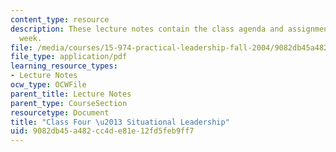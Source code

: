 ```yaml
---
content_type: resource
description: These lecture notes contain the class agenda and assignments for the
  week.
file: /media/courses/15-974-practical-leadership-fall-2004/9082db45a482cc4de81e12fd5feb9ff7_class4.pdf
file_type: application/pdf
learning_resource_types:
- Lecture Notes
ocw_type: OCWFile
parent_title: Lecture Notes
parent_type: CourseSection
resourcetype: Document
title: "Class Four \u2013 Situational Leadership"
uid: 9082db45-a482-cc4d-e81e-12fd5feb9ff7
---
```


